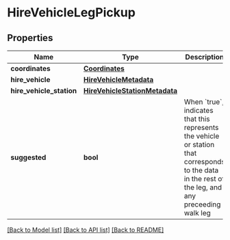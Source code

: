 # HireVehicleLegPickup

## Properties
Name | Type | Description | Notes
------------ | ------------- | ------------- | -------------
**coordinates** | [**Coordinates**](Coordinates.md) |  | [optional] 
**hire_vehicle** | [**HireVehicleMetadata**](HireVehicleMetadata.md) |  | [optional] 
**hire_vehicle_station** | [**HireVehicleStationMetadata**](HireVehicleStationMetadata.md) |  | [optional] 
**suggested** | **bool** | When &#x60;true&#x60;, indicates that this represents the vehicle or station that corresponds to the data in the rest of the leg, and any preceeding walk leg  | [optional] 

[[Back to Model list]](../README.md#documentation-for-models) [[Back to API list]](../README.md#documentation-for-api-endpoints) [[Back to README]](../README.md)

